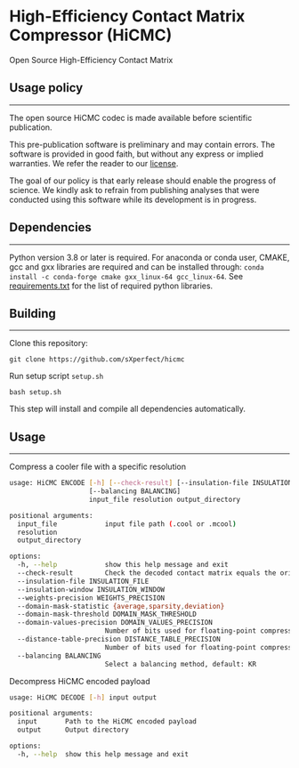 # High-Efficiency Contact Matrix Compressor (HiCMC)

Open Source High-Efficiency Contact Matrix

## Usage policy
---

The open source HiCMC codec is made available before scientific publication.

This pre-publication software is preliminary and may contain errors.
The software is provided in good faith, but without any express or implied warranties.
We refer the reader to our [license](LICENSE).

The goal of our policy is that early release should enable the progress of science.
We kindly ask to refrain from publishing analyses that were conducted using this software while its development is in progress.

## Dependencies
---

Python version 3.8 or later is required.
For anaconda or conda user, CMAKE, gcc and gxx libraries are required and can be installed through: `conda install -c conda-forge cmake gxx_linux-64 gcc_linux-64`.
See [requirements.txt](requirements.txt) for the list of required python libraries.

## Building
---

Clone this repository:

    git clone https://github.com/sXperfect/hicmc

Run setup script `setup.sh`

    bash setup.sh

This step will install and compile all dependencies automatically.

## Usage
---

Compress a cooler file with a specific resolution
```bash
usage: HiCMC ENCODE [-h] [--check-result] [--insulation-file INSULATION_FILE] [--insulation-window INSULATION_WINDOW] [--weights-precision WEIGHTS_PRECISION] [--domain-mask-statistic {average,sparsity,deviation}] [--domain-mask-threshold DOMAIN_MASK_THRESHOLD] [--domain-values-precision DOMAIN_VALUES_PRECISION] [--distance-table-precision DISTANCE_TABLE_PRECISION]
                    [--balancing BALANCING]
                    input_file resolution output_directory

positional arguments:
  input_file            input file path (.cool or .mcool)
  resolution
  output_directory

options:
  -h, --help            show this help message and exit
  --check-result        Check the decoded contact matrix equals the original matrix
  --insulation-file INSULATION_FILE
  --insulation-window INSULATION_WINDOW
  --weights-precision WEIGHTS_PRECISION
  --domain-mask-statistic {average,sparsity,deviation}
  --domain-mask-threshold DOMAIN_MASK_THRESHOLD
  --domain-values-precision DOMAIN_VALUES_PRECISION
                        Number of bits used for floating-point compression
  --distance-table-precision DISTANCE_TABLE_PRECISION
                        Number of bits used for floating-point compression
  --balancing BALANCING
                        Select a balancing method, default: KR
```

Decompress HiCMC encoded payload
```bash
usage: HiCMC DECODE [-h] input output

positional arguments:
  input       Path to the HiCMC encoded payload
  output      Output directory

options:
  -h, --help  show this help message and exit
```